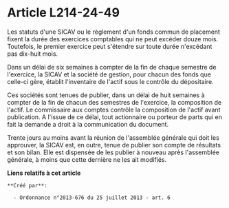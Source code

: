 # Article L214-24-49

Les statuts d'une SICAV ou le règlement d'un fonds commun de placement fixent la durée des exercices comptables qui ne peut
excéder douze mois. Toutefois, le premier exercice peut s'étendre sur toute durée n'excédant pas dix-huit mois. 

Dans un délai de six semaines à compter de la fin de chaque semestre de l'exercice, la SICAV et la société de gestion, pour
chacun des fonds que celle-ci gère, établit l'inventaire de l'actif sous le contrôle du dépositaire. 

Ces sociétés sont tenues de publier, dans un délai de huit semaines à compter de la fin de chacun des semestres de
l'exercice, la composition de l'actif. Le commissaire aux comptes contrôle la composition de l'actif avant publication. A
l'issue de ce délai, tout actionnaire ou porteur de parts qui en fait la demande a droit à la communication du document. 

Trente jours au moins avant la réunion de l'assemblée générale qui doit les approuver, la SICAV est, en outre, tenue de
publier son compte de résultats et son bilan. Elle est dispensée de les publier à nouveau après l'assemblée générale, à moins
que cette dernière ne les ait modifiés.

**Liens relatifs à cet article**

	**Créé par**:

	  - Ordonnance n°2013-676 du 25 juillet 2013 - art. 6
